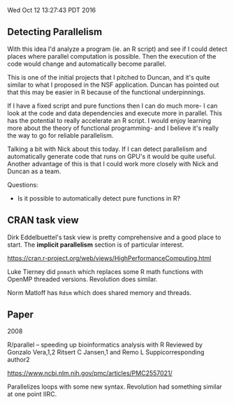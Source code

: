 Wed Oct 12 13:27:43 PDT 2016

## Detecting Parallelism

With this idea I'd analyze a program (ie. an R script) and see if I could
detect places where parallel computation is possible. Then the execution of
the code would change and automatically become parallel.

This is one of the initial projects that I pitched to Duncan, and it's
quite similar to what I proposed in the NSF application. Duncan has pointed
out that this may be easier in R because of the functional underpinnings.

If I have a fixed script and pure functions then I can do much more- I can look
at the code and data dependencies and execute more in parallel. This has
the potential to really accelerate an R script. I would enjoy learning more
about the theory of functional programming- and I believe it's really the
way to go for reliable parallelism.

Talking a bit with Nick about this today. If I can detect parallelism and
automatically generate code that runs on GPU's it would be quite useful.
Another advantage of this is that I could work more closely with Nick and
Duncan as a team.

Questions:
- Is it possible to automatically detect pure functions in R?

## CRAN task view

Dirk Eddelbuettel's task view is pretty comprehensive and a good place to
start. The __implicit parallelism__ section is of particular interest.

https://cran.r-project.org/web/views/HighPerformanceComputing.html

Luke Tierney did `pnmath` which replaces some R math functions with OpenMP threaded versions.
Revolution does similar.

Norm Matloff has `Rdsm` which does shared memory and threads.

## Paper

2008

R/parallel – speeding up bioinformatics analysis with R
Reviewed by Gonzalo Vera,1,2 Ritsert C Jansen,1 and Remo L
Suppicorresponding author2

https://www.ncbi.nlm.nih.gov/pmc/articles/PMC2557021/

Parallelizes loops with some new syntax. Revolution had something similar
at one point IIRC.
